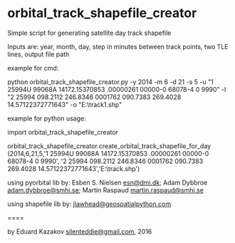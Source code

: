 # orbital_track_shapefile_creator
Simple script for generating satellite day track shapefile

Inputs are:
year, month, day, step in minutes between track points, two TLE lines, output file path

example for cmd:

python orbital_track_shapefile_creator.py -y 2014 -m 6 -d 21 -s 5 -u "1 25994U 99068A   14172.15370853
  .00000261  00000-0  68078-4 0  9990"  -l "2 25994 098.2112 246.8346 0001762 090.7383 269.4028 14.57122372771643"
  -o "E:\track1.shp"

example for python usage:

import orbital_track_shapefile_creator

orbital_track_shapefile_creator.create_orbital_track_shapefile_for_day (2014,6,21,5,'1 25994U 99068A   14172.15370853  .00000261 00000-0  68078-4 0  9990',   '2 25994 098.2112 246.8346 0001762 090.7383 269.4028    14.57122372771643','E:\\track.shp')

using pyorbital lib by:
Esben S. Nielsen <esn@dmi.dk>; Adam Dybbroe <adam.dybbroe@smhi.se>; Martin Raspaud <martin.raspaud@smhi.se>

using shapefile lib by:
jlawhead@geospatialpython.com

====

by Eduard Kazakov <silenteddie@gmail.com>, 2016
